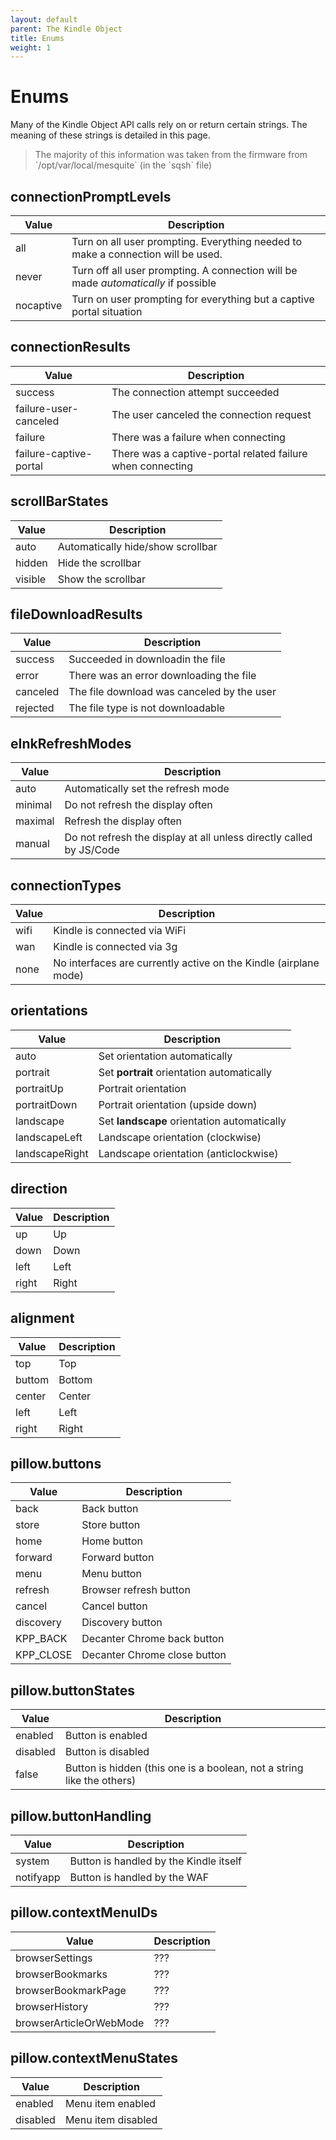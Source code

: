 ```yaml
---
layout: default
parent: The Kindle Object
title: Enums
weight: 1
---
```


# Enums
Many of the Kindle Object API calls rely on or return certain strings. The meaning of these strings is detailed in this page.

<blockquote class="info">
The majority of this information was taken from the firmware from `/opt/var/local/mesquite` (in the `sqsh` file)
</blockquote>


## connectionPromptLevels

| Value     | Description                                                                        |
|-----------|------------------------------------------------------------------------------------|
| all       | Turn on all user prompting. Everything needed to make a connection will be used.   |
| never     | Turn off all user prompting. A connection will be made _automatically_ if possible |
| nocaptive | Turn on user prompting for everything but a captive portal situation               |


## connectionResults

| Value                  | Description                                                |
|------------------------|------------------------------------------------------------|
| success                | The connection attempt succeeded                           |
| failure-user-canceled  | The user canceled the connection request                   |
| failure                | There was a failure when connecting                        |
| failure-captive-portal | There was a captive-portal related failure when connecting |


## scrollBarStates

| Value   | Description                       |
|---------|-----------------------------------|
| auto    | Automatically hide/show scrollbar |
| hidden  | Hide the scrollbar                |
| visible | Show the scrollbar                |


## fileDownloadResults

| Value    | Description                                |
|----------|--------------------------------------------|
| success  | Succeeded in downloadin the file           |
| error    | There was an error downloading the file    |
| canceled | The file download was canceled by the user |
| rejected | The file type is not downloadable          |


## eInkRefreshModes

| Value   | Description                                                         |
|---------|---------------------------------------------------------------------|
| auto    | Automatically set the refresh mode                                  |
| minimal | Do not refresh the display often                                    |
| maximal | Refresh the display often                                           |
| manual  | Do not refresh the display at all unless directly called by JS/Code |


## connectionTypes

| Value | Description                                                      |
|-------|------------------------------------------------------------------|
| wifi  | Kindle is connected via WiFi                                     |
| wan   | Kindle is connected via 3g                                       |
| none  | No interfaces are currently active on the Kindle (airplane mode) |


## orientations

| Value          | Description                                 |
|----------------|---------------------------------------------|
| auto           | Set orientation automatically               |
| portrait       | Set **portrait** orientation automatically  |
| portraitUp     | Portrait orientation                        |
| portraitDown   | Portrait orientation (upside down)          |
| landscape      | Set **landscape** orientation automatically |
| landscapeLeft  | Landscape orientation (clockwise)           |
| landscapeRight | Landscape orientation (anticlockwise)       |


## direction

| Value | Description |
|-------|-------------|
| up    | Up          |
| down  | Down        |
| left  | Left        |
| right | Right       |


## alignment

| Value  | Description |
|--------|-------------|
| top    | Top         |
| buttom | Bottom      |
| center | Center      |
| left   | Left        |
| right  | Right       |


## pillow.buttons

| Value     | Description                  |
|-----------|------------------------------|
| back      | Back button                  |
| store     | Store button                 |
| home      | Home button                  |
| forward   | Forward button               |
| menu      | Menu button                  |
| refresh   | Browser refresh button       |
| cancel    | Cancel button                |
| discovery | Discovery button             |
| KPP_BACK  | Decanter Chrome back button  |
| KPP_CLOSE | Decanter Chrome close button |


## pillow.buttonStates

| Value    | Description                                                             |
|----------|-------------------------------------------------------------------------|
| enabled  | Button is enabled                                                       |
| disabled | Button is disabled                                                      |
| false    | Button is hidden (this one is a boolean, not a string like the others)  |


## pillow.buttonHandling

| Value     | Description                            |
|-----------|----------------------------------------|
| system    | Button is handled by the Kindle itself |
| notifyapp | Button is handled by the WAF           |


## pillow.contextMenuIDs

| Value                   | Description |
|-------------------------|-------------|
| browserSettings         | ???         |
| browserBookmarks        | ???         |
| browserBookmarkPage     | ???         |
| browserHistory          | ???         |
| browserArticleOrWebMode | ???         |


## pillow.contextMenuStates

| Value    | Description        |
|----------|--------------------|
| enabled  | Menu item enabled  |
| disabled | Menu item disabled |